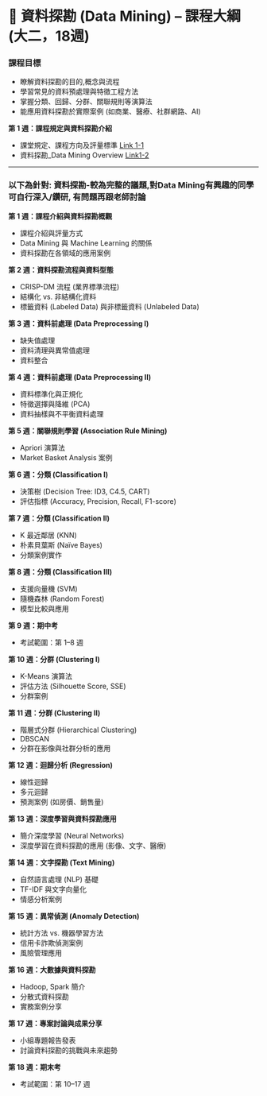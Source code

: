 # 📘 資料探勘 (Data Mining) – 課程大綱 (大二，18週)

### **課程目標**

* 瞭解資料探勘的目的,概念與流程
* 學習常見的資料預處理與特徵工程方法
* 掌握分類、回歸、分群、關聯規則等演算法
* 能應用資料探勘於實際案例 (如商業、醫療、社群網路、AI)

**第 1 週：課程規定與資料探勘介紹**

* 課堂規定、課程方向及評量標準   [Link 1-1](第一週_1.課堂規定及評量標準.pptx)
* 資料探勘_Data Mining Overview   [Link1-2](第一週_2.資料探勘_DataMiningOverview.ppt)

---

### **以下為針對: 資料探勘-較為完整的議題,對Data Mining有興趣的同學可自行深入/鑽研, 有問題再跟老師討論**

**第 1 週：課程介紹與資料探勘概觀**

* 課程介紹與評量方式
* Data Mining 與 Machine Learning 的關係
* 資料探勘在各領域的應用案例

**第 2 週：資料探勘流程與資料型態**

* CRISP-DM 流程 (業界標準流程)
* 結構化 vs. 非結構化資料
* 標籤資料 (Labeled Data) 與非標籤資料 (Unlabeled Data)

**第 3 週：資料前處理 (Data Preprocessing I)**

* 缺失值處理
* 資料清理與異常值處理
* 資料整合

**第 4 週：資料前處理 (Data Preprocessing II)**

* 資料標準化與正規化
* 特徵選擇與降維 (PCA)
* 資料抽樣與不平衡資料處理

**第 5 週：關聯規則學習 (Association Rule Mining)**

* Apriori 演算法
* Market Basket Analysis 案例

**第 6 週：分類 (Classification I)**

* 決策樹 (Decision Tree: ID3, C4.5, CART)
* 評估指標 (Accuracy, Precision, Recall, F1-score)

**第 7 週：分類 (Classification II)**

* K 最近鄰居 (KNN)
* 朴素貝葉斯 (Naïve Bayes)
* 分類案例實作

**第 8 週：分類 (Classification III)**

* 支援向量機 (SVM)
* 隨機森林 (Random Forest)
* 模型比較與應用

**第 9 週：期中考**

* 考試範圍：第 1–8 週

**第 10 週：分群 (Clustering I)**

* K-Means 演算法
* 評估方法 (Silhouette Score, SSE)
* 分群案例

**第 11 週：分群 (Clustering II)**

* 階層式分群 (Hierarchical Clustering)
* DBSCAN
* 分群在影像與社群分析的應用

**第 12 週：迴歸分析 (Regression)**

* 線性迴歸
* 多元迴歸
* 預測案例 (如房價、銷售量)

**第 13 週：深度學習與資料探勘應用**

* 簡介深度學習 (Neural Networks)
* 深度學習在資料探勘的應用 (影像、文字、醫療)

**第 14 週：文字探勘 (Text Mining)**

* 自然語言處理 (NLP) 基礎
* TF-IDF 與文字向量化
* 情感分析案例

**第 15 週：異常偵測 (Anomaly Detection)**

* 統計方法 vs. 機器學習方法
* 信用卡詐欺偵測案例
* 風險管理應用

**第 16 週：大數據與資料探勘**

* Hadoop, Spark 簡介
* 分散式資料探勘
* 實務案例分享

**第 17 週：專案討論與成果分享**

* 小組專題報告發表
* 討論資料探勘的挑戰與未來趨勢

**第 18 週：期末考**

* 考試範圍：第 10–17 週
